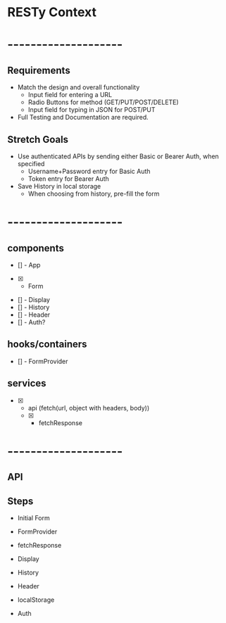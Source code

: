 # RESTy Context

# --------------------

## Requirements
* Match the design and overall functionality
  * Input field for entering a URL
  * Radio Buttons for method (GET/PUT/POST/DELETE)
  * Input field for typing in JSON for POST/PUT
* Full Testing and Documentation are required.

## Stretch Goals
* Use authenticated APIs by sending either Basic or Bearer Auth, when specified
  * Username+Password entry for Basic Auth
  * Token entry for Bearer Auth
* Save History in local storage
  * When choosing from history, pre-fill the form

# --------------------

## components
- [] - App
- [X] - Form
- [] - Display
- [] - History
- [] - Header
- [] - Auth?

## hooks/containers
- [] - FormProvider

## services
- [X] - api (fetch(url, object with headers, body))
  * [X] - fetchResponse

# --------------------

## API


## Steps
- Initial Form
- FormProvider
- fetchResponse
- Display

- History
- Header
- localStorage
- Auth